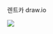 렌트카 draw.io


<img src="https://img.shields.io/badge/JAVASCRIPT-F7DF1E?style=for-the-badge&logo=javascript&logoColor=white">
